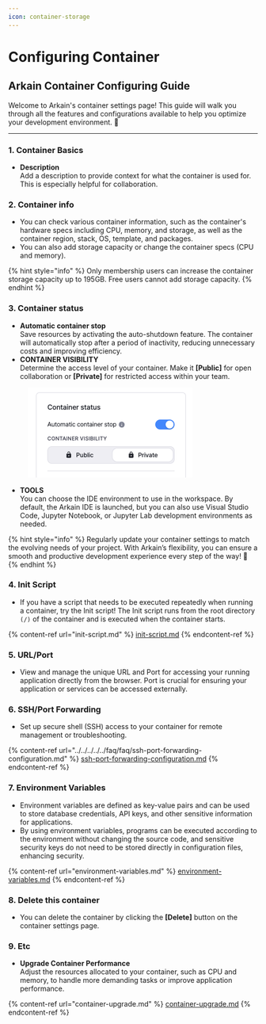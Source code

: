 ```yaml
---
icon: container-storage
---
```


# Configuring Container

## **Arkain Container** Configuring **Guide**

Welcome to Arkain's container settings page! This guide will walk you through all the features and configurations available to help you optimize your development environment. 🚀

***

### **1. Container Basics**

* **Description**\
  Add a description to provide context for what the container is used for. This is especially helpful for collaboration.



### &#x32;**. Container info**

* You can check various container information, such as the container's hardware specs including CPU, memory, and storage, as well as the container region, stack, OS, template, and packages.
* You can also add storage capacity or change the container specs (CPU and memory).

{% hint style="info" %}
Only membership users can increase the container storage capacity up to 195GB. Free users cannot add storage capacity.
{% endhint %}



### &#x33;**. Container status**

* **Automatic container stop**\
  Save resources by activating the auto-shutdown feature. The container will automatically stop after a period of inactivity, reducing unnecessary costs and improving efficiency.
* **CONTAINER VISIBILITY**\
  Determine the access level of your container. Make it **\[Public]** for open collaboration or **\[Private]** for restricted access within your team.

<figure><img src="../../../../../.gitbook/assets/image.png" alt=""><figcaption></figcaption></figure>

* **TOOLS**\
  You can choose the IDE environment to use in the workspace. By default, the Arkain IDE is launched, but you can also use Visual Studio Code, Jupyter Notebook, or Jupyter Lab development environments as needed.

{% hint style="info" %}
Regularly update your container settings to match the evolving needs of your project. With Arkain’s flexibility, you can ensure a smooth and productive development experience every step of the way! 🌟
{% endhint %}



### **4. Init Script**

* If you have a script that needs to be executed repeatedly when running a container, try the Init script! The Init script runs from the root directory `(/)` of the container and is executed when the container starts.

{% content-ref url="init-script.md" %}
[init-script.md](init-script.md)
{% endcontent-ref %}



### **5. URL/Port**

* View and manage the unique URL and Port for accessing your running application directly from the browser. Port is crucial for ensuring your application or services can be accessed externally.

### **6. SSH/Port Forwarding**

* Set up secure shell (SSH) access to your container for remote management or troubleshooting.

{% content-ref url="../../../../../faq/faq/ssh-port-forwarding-configuration.md" %}
[ssh-port-forwarding-configuration.md](../../../../../faq/faq/ssh-port-forwarding-configuration.md)
{% endcontent-ref %}



### **7. Environment Variables**

* Environment variables are defined as key-value pairs and can be used to store database credentials, API keys, and other sensitive information for applications.&#x20;
* By using environment variables, programs can be executed according to the environment without changing the source code, and sensitive security keys do not need to be stored directly in configuration files, enhancing security.

{% content-ref url="environment-variables.md" %}
[environment-variables.md](environment-variables.md)
{% endcontent-ref %}



### **8. Delete this container**

* You can delete the container by clicking the **\[Delete]** button on the container settings page.



### **9. Etc**

* **Upgrade Container Performance**\
  Adjust the resources allocated to your container, such as CPU and memory, to handle more demanding tasks or improve application performance.

{% content-ref url="container-upgrade.md" %}
[container-upgrade.md](container-upgrade.md)
{% endcontent-ref %}

